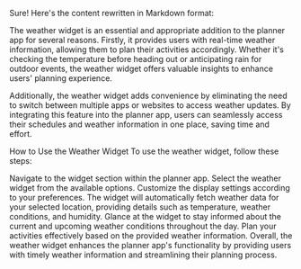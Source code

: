
Sure! Here's the content rewritten in Markdown format:

The weather widget is an essential and appropriate addition to the planner app for several reasons. Firstly, it provides users with real-time weather information, allowing them to plan their activities accordingly. Whether it's checking the temperature before heading out or anticipating rain for outdoor events, the weather widget offers valuable insights to enhance users' planning experience.

Additionally, the weather widget adds convenience by eliminating the need to switch between multiple apps or websites to access weather updates. By integrating this feature into the planner app, users can seamlessly access their schedules and weather information in one place, saving time and effort.

How to Use the Weather Widget
To use the weather widget, follow these steps:

Navigate to the widget section within the planner app.
Select the weather widget from the available options.
Customize the display settings according to your preferences.
The widget will automatically fetch weather data for your selected location, providing details such as temperature, weather conditions, and humidity.
Glance at the widget to stay informed about the current and upcoming weather conditions throughout the day.
Plan your activities effectively based on the provided weather information.
Overall, the weather widget enhances the planner app's functionality by providing users with timely weather information and streamlining their planning process.